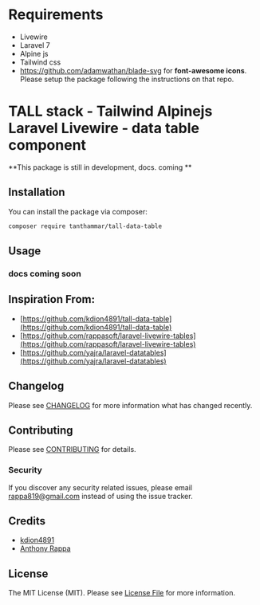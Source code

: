 # Requirements
- Livewire
- Laravel 7
- Alpine js
- Tailwind css
- https://github.com/adamwathan/blade-svg for **font-awesome icons**. Please setup the package following the instructions on that repo.

# TALL stack - Tailwind Alpinejs Laravel Livewire - data table component

**This package is still in development, docs. coming **

## Installation

You can install the package via composer:

``` bash
composer require tanthammar/tall-data-table
```

## Usage

### docs coming soon


## Inspiration From:

- [https://github.com/kdion4891/tall-data-table](https://github.com/kdion4891/tall-data-table)
- [https://github.com/rappasoft/laravel-livewire-tables](https://github.com/rappasoft/laravel-livewire-tables)
- [https://github.com/yajra/laravel-datatables](https://github.com/yajra/laravel-datatables)

## Changelog

Please see [CHANGELOG](CHANGELOG.md) for more information what has changed recently.

## Contributing

Please see [CONTRIBUTING](CONTRIBUTING.md) for details.

### Security

If you discover any security related issues, please email rappa819@gmail.com instead of using the issue tracker.

## Credits

- [kdion4891](https://github.com/kdion4891)
- [Anthony Rappa](https://github.com/rappasoft)

## License

The MIT License (MIT). Please see [License File](LICENSE.md) for more information.
